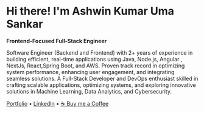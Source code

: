 # Hi there! I'm Ashwin Kumar Uma Sankar
**Frontend-Focused Full-Stack Engineer**  


Software Engineer (Backend and Frontend) with 2+ years of experience in building efficient, real-time applications using Java, Node.js, Angular , NextJs, React,Spring Boot, and AWS. Proven track record in optimizing system performance, enhancing user engagement, and integrating seamless solutions. A Full-Stack Developer and DevOps enthusiast skilled in crafting scalable applications, optimizing systems, and exploring innovative solutions in Machine Learning, Data Analytics, and Cybersecurity.

[Portfolio](https://www.ashxinkumar.me/) • 
[LinkedIn](https://linkedin.com/in/ashwinkumar99) • 
[☕ Buy me a Coffee](https://buymeacoffee.com/itaxh1)

